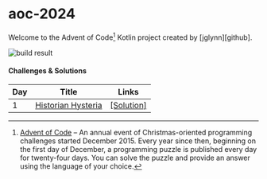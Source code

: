# aoc-2024

Welcome to the Advent of Code[^aoc] Kotlin project created by [jglynn][github].

![build result](https://github.com/jglynn/aoc-2024/actions/workflows/gradle.yml/badge.svg)

#### Challenges & Solutions
| Day | Title                                                     | Links                                                                                                |
|-----|-----------------------------------------------------------|------------------------------------------------------------------------------------------------------|
| 1   | [Historian Hysteria](https://adventofcode.com/2024/day/1) | [\[Solution\]](https://github.com/jglynn/aoc-2024/blob/main/src/main/kotlin/org/jglynn/aoc/Day01.kt) |

[^aoc]:
    [Advent of Code][aoc] – An annual event of Christmas-oriented programming challenges started December 2015.
    Every year since then, beginning on the first day of December, a programming puzzle is published every day for twenty-four days.
    You can solve the puzzle and provide an answer using the language of your choice.

[aoc]: https://adventofcode.com
